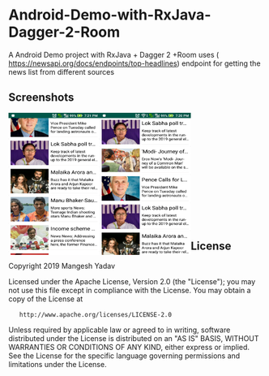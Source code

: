 # Android-Demo-with-RxJava-Dagger-2-Room

A Android Demo project with RxJava + Dagger 2 +Room uses  (​ https://newsapi.org/docs/endpoints/top-headlines​ ) endpoint for getting the news list from different sources 


## Screenshots

<img align="left" width="180" height="280" alt="" src="https://github.com/yadavmangesh/Android-Demo-with-RxJava-Dagger-2-Room/blob/master/Screenshot_20190327-192110.jpg">
<img align="left" width="180" height="280" alt="" src="https://github.com/yadavmangesh/Android-Demo-with-RxJava-Dagger-2-Room/blob/master/Screenshot_20190327-192040.jpg">
<br><br><br><br><br><br><br><br><br><br><br><br><br>


## License 
Copyright 2019 Mangesh Yadav

   Licensed under the Apache License, Version 2.0 (the "License");
   you may not use this file except in compliance with the License.
   You may obtain a copy of the License at

       http://www.apache.org/licenses/LICENSE-2.0

   Unless required by applicable law or agreed to in writing, software
   distributed under the License is distributed on an "AS IS" BASIS,
   WITHOUT WARRANTIES OR CONDITIONS OF ANY KIND, either express or implied.
   See the License for the specific language governing permissions and
   limitations under the License.
